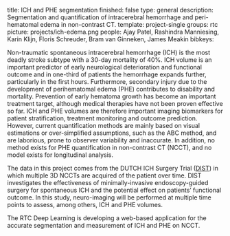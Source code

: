 title: ICH and PHE segmentation
finished: false
type: general
description: Segmentation and quantification of intracerebral hemorrhage and peri-hematomal edema in non-contrast CT.
template: project-single
groups: rtc
picture: projects/ich-edema.png
people: Ajay Patel, Rashindra Manniesing, Karin Klijn, Floris Schreuder, Bram van Ginneken, James Meakin
bibkeys: 

Non-traumatic spontaneous intracerebral hemorrhage (ICH) is the most deadly stroke subtype with a 30-day mortality of 40%. ICH volume is an important predictor of early neurological deterioration and functional outcome and in one-third of patients the hemorrhage expands further, particularly in the first hours. Furthermore, secondary injury due to the development of perihematomal edema (PHE) contributes to disability and mortality. Prevention of early hematoma growth has become an important treatment target, although medical therapies have not been proven effective so far. ICH and PHE volumes are therefore important imaging biomarkers for patient stratification, treatment monitoring and outcome prediction. However, current quantification methods are mainly based on visual estimations or over-simplified assumptions, such as the ABC method, and are laborious, prone to observer variability and inaccurate. In addition, no method exists for PHE quantification in non-contrast CT (NCCT), and no model exists for longitudinal analysis.
<br>

The data in this project comes from the DUTCH ICH Surgery Trial ([DIST]( https://www.dutch-ich.nl/)) in which multiple 3D NCCTs are acquired of the patient over time. DIST investigates the effectiveness of minimally-invasive endoscopy-guided surgery for spontaneous ICH and the potential effect on patients’ functional outcome. In this study, neuro-imaging will be performed at multiple time points to assess, among others, ICH and PHE volumes. 
<br>

The RTC Deep Learning is developing a web-based application for the accurate segmentation and measurement of ICH and PHE on NCCT.
